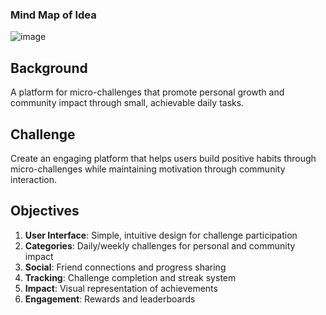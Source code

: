 ### Mind Map of Idea

![image](https://github.com/user-attachments/assets/d58d4e37-791e-40c4-b75c-533d40106ac2)

## Background

A platform for micro-challenges that promote personal growth and community impact through small, achievable daily tasks.

## Challenge

Create an engaging platform that helps users build positive habits through micro-challenges while maintaining motivation through community interaction.

## Objectives

1. **User Interface**: Simple, intuitive design for challenge participation
2. **Categories**: Daily/weekly challenges for personal and community impact
3. **Social**: Friend connections and progress sharing
4. **Tracking**: Challenge completion and streak system
5. **Impact**: Visual representation of achievements
6. **Engagement**: Rewards and leaderboards
